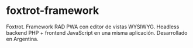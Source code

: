 # foxtrot-framework
Foxtrot. Framework RAD PWA con editor de vistas WYSIWYG. Headless backend PHP + frontend JavaScript en una misma aplicación. Desarrollado en Argentina.
